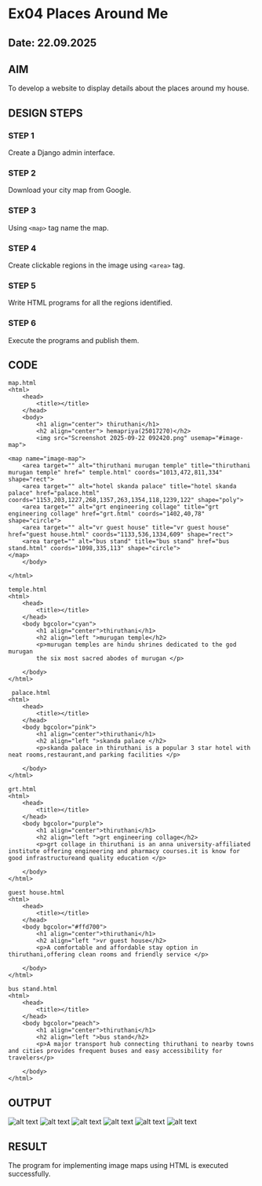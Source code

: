 # Ex04 Places Around Me
## Date: 22.09.2025

## AIM
To develop a website to display details about the places around my house.

## DESIGN STEPS

### STEP 1
Create a Django admin interface.

### STEP 2
Download your city map from Google.

### STEP 3
Using ```<map>``` tag name the map.

### STEP 4
Create clickable regions in the image using ```<area>``` tag.

### STEP 5
Write HTML programs for all the regions identified.

### STEP 6
Execute the programs and publish them.

## CODE
```
map.html
<html>
    <head>
        <title></title>
    </head>
    <body>
        <h1 align="center"> thiruthani</h1>
        <h2 align="center"> hemapriya(25017270)</h2>
        <img src="Screenshot 2025-09-22 092420.png" usemap="#image-map">

<map name="image-map">
    <area target="" alt="thiruthani murugan temple" title="thiruthani murugan temple" href=" temple.html" coords="1013,472,811,334" shape="rect">
    <area target="" alt="hotel skanda palace" title="hotel skanda palace" href="palace.html" coords="1153,203,1227,268,1357,263,1354,118,1239,122" shape="poly">
    <area target="" alt="grt engineering collage" title="grt engineering collage" href="grt.html" coords="1402,40,78" shape="circle">
    <area target="" alt="vr guest house" title="vr guest house" href="guest house.html" coords="1133,536,1334,609" shape="rect">
    <area target="" alt="bus stand" title="bus stand" href="bus stand.html" coords="1098,335,113" shape="circle">
</map>
    </body>

</html>

temple.html
<html>
    <head>
        <title></title>
    </head>
    <body bgcolor="cyan">
        <h1 align="center">thiruthani</h1>
        <h2 align="left ">murugan temple</h2>
        <p>murugan temples are hindu shrines dedicated to the god murugan
        the six most sacred abodes of murugan </p> 
        
    </body>
</html>
 
 palace.html
<html>
    <head>
        <title></title>
    </head>
    <body bgcolor="pink">
        <h1 align="center">thiruthani</h1>
        <h2 align="left ">skanda palace </h2>
        <p>skanda palace in thiruthani is a popular 3 star hotel with neat rooms,restaurant,and parking facilities </p> 
        
    </body>
</html>

grt.html
<html>
    <head>
        <title></title>
    </head>
    <body bgcolor="purple">
        <h1 align="center">thiruthani</h1>
        <h2 align="left ">grt engineering collage</h2>
        <p>grt collage in thiruthani is an anna university-affiliated institute offering engineering and pharmacy courses.it is know for good infrastructureand quality education </p> 
        
    </body>
</html>

guest house.html
<html>
    <head>
        <title></title>
    </head>
    <body bgcolor="#ffd700">
        <h1 align="center">thiruthani</h1>
        <h2 align="left ">vr guest house</h2>
        <p>A comfortable and affordable stay option in thiruthani,offering clean rooms and friendly service </p> 
        
    </body>
</html>

bus stand.html
<html>
    <head>
        <title></title>
    </head>
    <body bgcolor="peach">
        <h1 align="center">thiruthani</h1>
        <h2 align="left ">bus stand</h2>
        <p>A major transport hub connecting thiruthani to nearby towns and cities provides frequent buses and easy accessibility for travelers</p> 
        
    </body>
</html>
```

## OUTPUT
![alt text](<Screenshot (39).png>) ![alt text](<Screenshot (34) - Copy.png>) ![alt text](<Screenshot (34).png>) ![alt text](<Screenshot (35).png>) ![alt text](<Screenshot (36).png>) ![alt text](<Screenshot (37).png>)





## RESULT
The program for implementing image maps using HTML is executed successfully.
